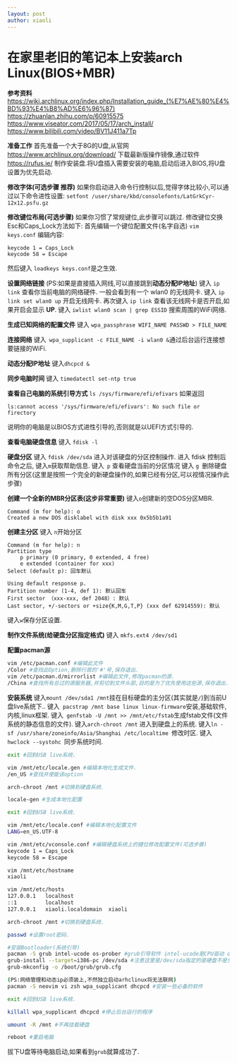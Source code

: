 ```yaml
---
layout: post
author: xiaoli
---
```

# 在家里老旧的笔记本上安装arch Linux(BIOS+MBR)
**参考资料**
https://wiki.archlinux.org/index.php/Installation_guide_(%E7%AE%80%E4%BD%93%E4%B8%AD%E6%96%87)
https://zhuanlan.zhihu.com/p/60915575
https://www.viseator.com/2017/05/17/arch_install/
https://www.bilibili.com/video/BV11J411a7Tp

**准备工作**
首先准备一个大于8G的U盘,从官网 https://www.archlinux.org/download/ 下载最新版操作镜像,通过软件 https://rufus.ie/ 制作安装盘.将U盘插入需要安装的电脑,启动后进入BIOS,将U盘设置为优先启动.

**修改字体(可选步骤 推荐)**
如果你启动进入命令行控制以后,觉得字体比较小,可以通过以下命令进性设置:
``` setfont /user/share/kbd/consolefonts/LatGrkCyr-12x12.psfu.gz ```

**修改键位布局(可选步骤)**
如果你习惯了常规键位,此步骤可以跳过.
修改键位交换Esc和Caps_Lock方法如下:
首先编辑一个键位配置文件(名字自选) ``` vim keys.conf ```
编辑内容:

```
keycode 1 = Caps_Lock
keycode 58 = Escape
```
然后键入 ``` loadkeys keys.conf ```是之生效.

**设置网络链接** (PS:如果是直接插入网线,可以直接跳到**动态分配IP地址**)
键入 ``` ip link ``` 查看你当前电脑的网络硬件.
一般会看到有一个 wlan0 的无线网卡.
键入 ``` ip link set wlan0 up ``` 开启无线网卡.
再次键入 ``` ip link ``` 查看该无线网卡是否开启,如果开启会显示 **UP**.
键入 ``` iwlist wlan0 scan | grep ESSID ``` 搜索周围的WiFi网络.

**生成已知网络的配置文件**
键入 ``` wpa_passphrase WIFI_NAME PASSWD > FILE_NAME ```

**连接网络**
键入``` wpa_supplicant -c FILE_NAME -i wlan0 &```通过后台运行连接想要链接的WiFi.

**动态分配IP地址**
键入``` dhcpcd & ```

**同步电脑时间**
键入 ``` timedatectl set-ntp true ```

**查看自己电脑的系统引导方式**
```ls /sys/firmware/efi/efivars```
如果返回
```
ls:cannot access '/sys/firmware/efi/efivars': No such file or firectory 
```
说明你的电脑是以BIOS方式进性引导的,否则就是以UEFI方式引导的.

**查看电脑硬盘信息**
键入 ``` fdisk -l  ```

**硬盘分区**
键入 ``` fdisk /dev/sda ``` 进入对该硬盘的分区控制操作.
进入 fdisk 控制后命令之后, 键入```m```获取帮助信息.
键入``` p``` 查看硬盘当前的分区情况
键入 ```g ```删除硬盘所有分区(这里是按照一个完全的新硬盘操作的,如果已经有分区,可以视情况操作此步骤)

**创建一个全新的MBR分区表(这步非常重要)**
键入```o```创建新的空DOS分区MBR.

```
Command (m for help): o
Created a new DOS disklabel with disk xxx 0x5b5b1a91
```

**创建主分区**
键入 ```n```开始分区
```
Command (m for help): n
Partition type
    p primary (0 primary, 0 extended, 4 free)
    e extended (container for xxx)
Select (default p): 回车默认

Using default response p.
Partition number (1-4, def 1): 默认回车
First sector （xxx-xxx, def 2048）: 默认
Last sector, +/-sectors or +size{K,M,G,T,P} (xxx def 62914559): 默认
```

键入```w```保存分区设置.

**制作文件系统(给硬盘分区指定格式)**
键入 ```mkfs.ext4 /dev/sd1```

**配置pacman源**

```bash
vim /etc/pacman.conf #编辑此文件
/Color #查找此Option,删除行首的'#'号,保存退出.
vim /etc/pacman.d/mirrorlist #编辑此文件,修改pacman的源.
/China #查找所有总过的源服务器,并剪切到文件头部,目的是为了优先使用这些源,保存退出.
```
**安装系统**
键入``` mount /dev/sda1 /mnt ```挂在目标硬盘的主分区(其实就是```/```)到当前U盘live系统下..
键入``` pacstrap /mnt base linux linux-firmware```安装,基础软件,内核,linux框架.
键入``` genfstab -U /mnt >> /mnt/etc/fstab```生成fstab文件(文件系统的静态信息的文件).
键入``` arch-chroot /mnt ``` 进入到硬盘上的系统.
键入``` ln -sf /usr/share/zoneinfo/Asia/Shanghai /etc/localtime  ```修改时区.
键入 ``` hwclock --systohc  ```同步系统时间.

```bash
exit #回到USB live系统.

vim /mnt/etc/locale.gen #编辑本地化生成文件.
/en_US #查找并使能该option

arch-chroot /mnt #切换到硬盘系统.

locale-gen #生成本地化配置

exit #回到USB live系统.

vim /mnt/etc/locale.conf #编辑本地化配置文件
LANG=en_US.UTF-8

vim /mnt/etc/vconsole.conf #编辑硬盘系统上的键位修改配置文件(可选步骤)
keycode 1 = Caps_Lock
keycode 58 = Escape

vim /mnt/etc/hostname 
xiaoli

vim /mnt/etc/hosts
127.0.0.1	localhost
::1       	localhost
127.0.0.1	xiaoli.localdomain	xiaoli

arch-chroot /mnt #切换到硬盘系统.

passwd #设置root密码.

#安装Bootloader(系统引导)
pacman -S grub intel-ucode os-prober #grub引导软件 intel-ucode是CPU驱动 os-probe多系统查找工具.
grub-install --target=i386-pc /dev/sda #注意这里是/dev/sda指定的是硬盘不是分区.
grub-mkconfig -o /boot/grub/grub.cfg

(PS:网络管理和动态ip必须装上,不然独立启动arhclinux将无法联网)
pacman -S neovim vi zsh wpa_supplicant dhcpcd #安装一些必备的软件

exit #回到USB live系统.

killall wpa_supplicant dhcpcd #停止后台运行的程序

umount -R /mnt #不再挂载硬盘

reboot #重启电脑

```
拔下U盘等待电脑启动,如果看到```grub```就算成功了.
